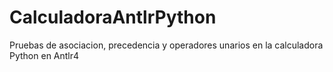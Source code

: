 # CalculadoraAntlrPython
Pruebas de asociacion, precedencia y operadores unarios en la calculadora Python en Antlr4
